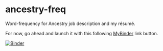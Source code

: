 # ancestry-freq
Word-frequency for Ancestry job description and my résumé.

For now, go ahead and launch it with this following [MyBinder](https://mybinder.org) link button.

[![Binder](https://mybinder.org/badge_logo.svg)](https://mybinder.org/v2/gh/bballdave025/ancestry-freq/main?labpath=Ancestry_NLP_Useful_and_Demo.ipynb)
